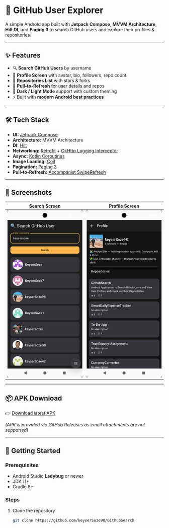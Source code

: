 # 📱 GitHub User Explorer

A simple Android app built with **Jetpack Compose**, **MVVM Architecture**, **Hilt DI**, and **Paging 3** to search GitHub users and explore their profiles & repositories.

---

## ✨ Features

- 🔍 **Search GitHub Users** by username
- 👤 **Profile Screen** with avatar, bio, followers, repo count
- 📂 **Repositories List** with stars & forks
- 🔄 **Pull-to-Refresh** for user details and repos
- 🌙 **Dark / Light Mode** support with custom theming
- ⚡ Built with **modern Android best practices**

---

## 🛠 Tech Stack

- **UI:** [Jetpack Compose](https://developer.android.com/jetpack/compose)  
- **Architecture:** MVVM Architecture  
- **DI:** [Hilt](https://developer.android.com/training/dependency-injection/hilt-android)  
- **Networking:** [Retrofit](https://square.github.io/retrofit/) + [OkHttp Logging Interceptor](https://square.github.io/okhttp/)  
- **Async:** [Kotlin Coroutines](https://kotlinlang.org/docs/coroutines-overview.html)  
- **Image Loading:** [Coil](https://coil-kt.github.io/coil/compose/)  
- **Pagination:** [Paging 3](https://developer.android.com/topic/libraries/architecture/paging/v3-overview)  
- **Pull-to-Refresh:** [Accompanist SwipeRefresh](https://google.github.io/accompanist/swiperefresh/)  

---

## 📸 Screenshots

| Search Screen | Profile Screen |
|---------------|----------------|
| ![Search](docs/screenshots/search.png) | ![Profile](docs/screenshots/profile.png) |

---

## 📦 APK Download

👉 [Download latest APK](https://github.com/keyserSoze98/GithubSearch/releases/latest)

*(APK is provided via GitHub Releases as email attachments are not supported)*

---

## 🚀 Getting Started

### Prerequisites
- Android Studio **Ladybug** or newer  
- JDK 11+  
- Gradle 8+  

### Steps
1. Clone the repository
   ```bash
   git clone https://github.com/keyserSoze98/GithubSearch
